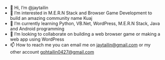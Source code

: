 - 👋 Hi, I’m @jaytailin
- 👀 I’m interested in M.E.R.N Stack and Browser Game Development to build an amazing community name Kuaj
- 🌱 I’m currently learning Python, VB.Net, WordPress, M.E.R.N Stack, Java and Android programming
- 💞️ I’m looking to collaborate on building a web browser game or making a web app using WordPress
- 📫 How to reach me you can email me on jaytailin@gmail.com or my other account gohtailin0427@gmail.com

<!---
jaytailin/jaytailin is a ✨ special ✨ repository because its `README.md` (this file) appears on your GitHub profile.
You can click the Preview link to take a look at your changes.
--->
